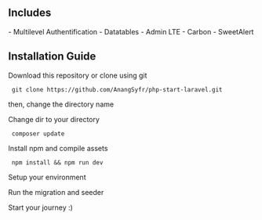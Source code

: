 <h2> Includes </h2>
 - Multilevel Authentification
 - Datatables
 - Admin LTE
 - Carbon
 - SweetAlert

<h2> Installation Guide </h2>
<p> Download this repository or clone using git </p>
<code> git clone https://github.com/AnangSyfr/php-start-laravel.git </code>
<p> then, change the directory name </p>
<p> Change dir to your directory </p>
<code> composer update </code>
<p> Install npm and compile assets </p>
<code> npm install && npm run dev</code>
<p> Setup your environment </p>
<p> Run the migration and seeder </p>
<p> Start your journey :) </p>
